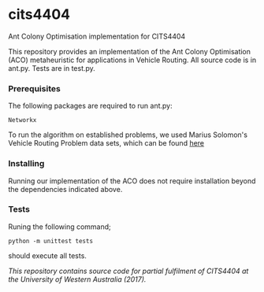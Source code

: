# cits4404
Ant Colony Optimisation implementation for CITS4404

This repository provides an implementation of the Ant Colony Optimisation (ACO) metaheuristic for applications in Vehicle Routing. All source code is in ant.py. Tests are in test.py. 


### Prerequisites
The following packages are required to run ant.py:
```
Networkx
```							

To run the algorithm on established problems, we used Marius Solomon's Vehicle Routing Problem data sets, which can be found [here](http://w.cba.neu.edu/~msolomon/problems.htm)

### Installing
Running our implementation of the ACO does not require installation beyond the dependencies indicated above. 

### Tests
Runing the following command;
```
python -m unittest tests
```
should execute all tests. 

_This repository contains source code for partial fulfilment of  CITS4404 at the University of Western Australia (2017)._

